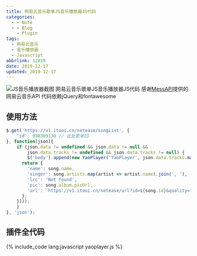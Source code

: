 ```yaml
---
title: 网易云音乐歌单JS音乐播放器JS代码
categories:
  - - Note
  - - Blog
    - Plugin
tags:
  - 网易云音乐
  - 音乐播放器
  - Javascript
abbrlink: 12019
date: 2019-12-17
updated: 2019-12-17
---
```


![JS音乐播放器截图](/pictures/yaoplayer-0.jpg)
网易云音乐歌单JS音乐播放器JS代码
感谢[MessAPI](https://github.com/messoer/mess-api-doc)提供的网易云音乐API
代码依赖jQuery和fontawesome
<!-- more -->

## 使用方法

``` JavaScript
$.get('https://v1.itooi.cn/netease/songList', {
	'id': 998389130 // 此处歌单ID
}, function(json){
	if (json.data != undefined && json.data != null &&
		json.data.tracks != undefined && json.data.tracks != null) {
		$('body').append(new YaoPlayer('YaoPlayer', json.data.tracks.map(song => {
      return {
        'name': song.name,
        'singer': song.artists.map(artist => artist.name).join(', '),
        'lrc': 'Not found',
        'pic': song.album.picUrl,
        'url': `https://v1.itooi.cn/netease/url?id=${song.id}&quality=128`
      };
    })));
	}
}, 'json');
```

## 插件全代码

{% include_code lang:javascript yaoplayer.js %}
